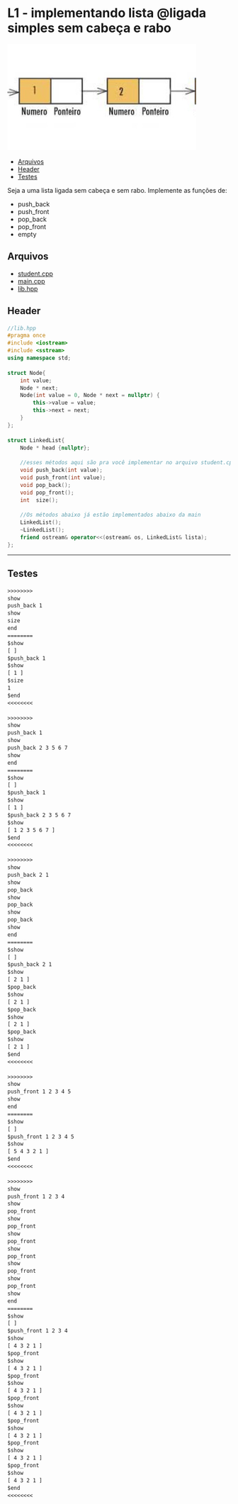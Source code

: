 # L1 - implementando lista @ligada simples sem cabeça e rabo

![_](https://raw.githubusercontent.com/qxcodeed/arcade/master/base/ligada/cover.jpg)

<!--TOC_BEGIN-->
- [Arquivos](#arquivos)
- [Header](#header)
- [Testes](#testes)
<!--TOC_END-->

Seja a uma lista ligada sem cabeça e sem rabo. Implemente as funções de:

- push_back
- push_front
- pop_back
- pop_front
- empty

## Arquivos

- [student.cpp](https://github.com/qxcodeed/arcade/blob/master/base/ligada/student.cpp)
- [main.cpp](https://github.com/qxcodeed/arcade/blob/master/base/ligada/main.cpp)
- [lib.hpp](https://github.com/qxcodeed/arcade/blob/master/base/ligada/lib.hpp)

## Header
<!--ADD lib.hpp cpp-->
```cpp
//lib.hpp
#pragma once
#include <iostream>
#include <sstream>
using namespace std;

struct Node{
    int value;
    Node * next;
    Node(int value = 0, Node * next = nullptr) {
        this->value = value;
        this->next = next;
    }
};

struct LinkedList{
    Node * head {nullptr};

    //esses métodos aqui são pra você implementar no arquivo student.cpp
    void push_back(int value);
    void push_front(int value);
    void pop_back();
    void pop_front();
    int  size();

    //Os métodos abaixo já estão implementados abaixo da main
    LinkedList();
    ~LinkedList();
    friend ostream& operator<<(ostream& os, LinkedList& lista);
};
```
<!--ADD_END-->

***

## Testes

```txt
>>>>>>>>
show
push_back 1
show
size
end
========
$show
[ ]
$push_back 1
$show
[ 1 ]
$size
1
$end
<<<<<<<<

>>>>>>>>
show
push_back 1
show
push_back 2 3 5 6 7
show
end
========
$show
[ ]
$push_back 1
$show
[ 1 ]
$push_back 2 3 5 6 7
$show
[ 1 2 3 5 6 7 ]
$end
<<<<<<<<

>>>>>>>>
show
push_back 2 1
show
pop_back
show
pop_back
show
pop_back
show
end
========
$show
[ ]
$push_back 2 1
$show
[ 2 1 ]
$pop_back
$show
[ 2 1 ]
$pop_back
$show
[ 2 1 ]
$pop_back
$show
[ 2 1 ]
$end
<<<<<<<<

>>>>>>>>
show
push_front 1 2 3 4 5
show
end
========
$show
[ ]
$push_front 1 2 3 4 5
$show
[ 5 4 3 2 1 ]
$end
<<<<<<<<

>>>>>>>>
show
push_front 1 2 3 4
show
pop_front
show
pop_front
show
pop_front
show
pop_front
show
pop_front
show
pop_front
show
end
========
$show
[ ]
$push_front 1 2 3 4
$show
[ 4 3 2 1 ]
$pop_front
$show
[ 4 3 2 1 ]
$pop_front
$show
[ 4 3 2 1 ]
$pop_front
$show
[ 4 3 2 1 ]
$pop_front
$show
[ 4 3 2 1 ]
$pop_front
$show
[ 4 3 2 1 ]
$pop_front
$show
[ 4 3 2 1 ]
$end
<<<<<<<<

```
